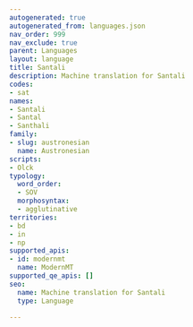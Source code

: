 ```yaml
---
autogenerated: true
autogenerated_from: languages.json
nav_order: 999
nav_exclude: true
parent: Languages
layout: language
title: Santali
description: Machine translation for Santali
codes:
- sat
names:
- Santali
- Santal
- Santhali
family:
- slug: austronesian
  name: Austronesian
scripts:
- Olck
typology:
  word_order:
  - SOV
  morphosyntax:
  - agglutinative
territories:
- bd
- in
- np
supported_apis:
- id: modernmt
  name: ModernMT
supported_qe_apis: []
seo:
  name: Machine translation for Santali
  type: Language

---
```


